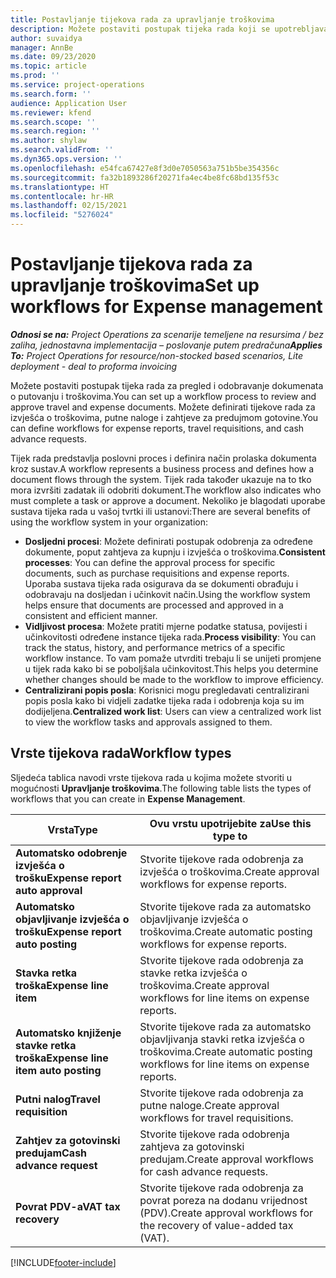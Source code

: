 ```yaml
---
title: Postavljanje tijekova rada za upravljanje troškovima
description: Možete postaviti postupak tijeka rada koji se upotrebljava za pregled i odobravanje dokumenata o putovanju i troškovima.
author: suvaidya
manager: AnnBe
ms.date: 09/23/2020
ms.topic: article
ms.prod: ''
ms.service: project-operations
ms.search.form: ''
audience: Application User
ms.reviewer: kfend
ms.search.scope: ''
ms.search.region: ''
ms.author: shylaw
ms.search.validFrom: ''
ms.dyn365.ops.version: ''
ms.openlocfilehash: e54fca67427e8f3d0e7050563a751b5be354356c
ms.sourcegitcommit: fa32b1893286f20271fa4ec4be8fc68bd135f53c
ms.translationtype: HT
ms.contentlocale: hr-HR
ms.lasthandoff: 02/15/2021
ms.locfileid: "5276024"
---
```

# <a name="set-up-workflows-for-expense-management"></a><span data-ttu-id="3cc65-103">Postavljanje tijekova rada za upravljanje troškovima</span><span class="sxs-lookup"><span data-stu-id="3cc65-103">Set up workflows for Expense management</span></span>

<span data-ttu-id="3cc65-104">_**Odnosi se na:** Project Operations za scenarije temeljene na resursima / bez zaliha, jednostavna implementacija – poslovanje putem predračuna_</span><span class="sxs-lookup"><span data-stu-id="3cc65-104">_**Applies To:** Project Operations for resource/non-stocked based scenarios, Lite deployment - deal to proforma invoicing_</span></span>

<span data-ttu-id="3cc65-105">Možete postaviti postupak tijeka rada za pregled i odobravanje dokumenata o putovanju i troškovima.</span><span class="sxs-lookup"><span data-stu-id="3cc65-105">You can set up a workflow process to review and approve travel and expense documents.</span></span> <span data-ttu-id="3cc65-106">Možete definirati tijekove rada za izvješća o troškovima, putne naloge i zahtjeve za predujmom gotovine.</span><span class="sxs-lookup"><span data-stu-id="3cc65-106">You can define workflows for expense reports, travel requisitions, and cash advance requests.</span></span>

<span data-ttu-id="3cc65-107">Tijek rada predstavlja poslovni proces i definira način prolaska dokumenta kroz sustav.</span><span class="sxs-lookup"><span data-stu-id="3cc65-107">A workflow represents a business process and defines how a document flows through the system.</span></span> <span data-ttu-id="3cc65-108">Tijek rada također ukazuje na to tko mora izvršiti zadatak ili odobriti dokument.</span><span class="sxs-lookup"><span data-stu-id="3cc65-108">The workflow also indicates who must complete a task or approve a document.</span></span> <span data-ttu-id="3cc65-109">Nekoliko je blagodati uporabe sustava tijeka rada u vašoj tvrtki ili ustanovi:</span><span class="sxs-lookup"><span data-stu-id="3cc65-109">There are several benefits of using the workflow system in your organization:</span></span>

- <span data-ttu-id="3cc65-110">**Dosljedni procesi**: Možete definirati postupak odobrenja za određene dokumente, poput zahtjeva za kupnju i izvješća o troškovima.</span><span class="sxs-lookup"><span data-stu-id="3cc65-110">**Consistent processes**: You can define the approval process for specific documents, such as purchase requisitions and expense reports.</span></span> <span data-ttu-id="3cc65-111">Uporaba sustava tijeka rada osigurava da se dokumenti obrađuju i odobravaju na dosljedan i učinkovit način.</span><span class="sxs-lookup"><span data-stu-id="3cc65-111">Using the workflow system helps ensure that documents are processed and approved in a consistent and efficient manner.</span></span>
- <span data-ttu-id="3cc65-112">**Vidljivost procesa**: Možete pratiti mjerne podatke statusa, povijesti i učinkovitosti određene instance tijeka rada.</span><span class="sxs-lookup"><span data-stu-id="3cc65-112">**Process visibility**: You can track the status, history, and performance metrics of a specific workflow instance.</span></span> <span data-ttu-id="3cc65-113">To vam pomaže utvrditi trebaju li se unijeti promjene u tijek rada kako bi se poboljšala učinkovitost.</span><span class="sxs-lookup"><span data-stu-id="3cc65-113">This helps you determine whether changes should be made to the workflow to improve efficiency.</span></span>
- <span data-ttu-id="3cc65-114">**Centralizirani popis posla**: Korisnici mogu pregledavati centralizirani popis posla kako bi vidjeli zadatke tijeka rada i odobrenja koja su im dodijeljena.</span><span class="sxs-lookup"><span data-stu-id="3cc65-114">**Centralized work list**: Users can view a centralized work list to view the workflow tasks and approvals assigned to them.</span></span> 

## <a name="workflow-types"></a><span data-ttu-id="3cc65-115">Vrste tijekova rada</span><span class="sxs-lookup"><span data-stu-id="3cc65-115">Workflow types</span></span>

<span data-ttu-id="3cc65-116">Sljedeća tablica navodi vrste tijekova rada u kojima možete stvoriti u mogućnosti **Upravljanje troškovima**.</span><span class="sxs-lookup"><span data-stu-id="3cc65-116">The following table lists the types of workflows that you can create in **Expense Management**.</span></span>


|              <span data-ttu-id="3cc65-117"><strong>Vrsta</strong></span><span class="sxs-lookup"><span data-stu-id="3cc65-117"><strong>Type</strong></span></span>              |                   <span data-ttu-id="3cc65-118"><strong>Ovu vrstu upotrijebite za</strong></span><span class="sxs-lookup"><span data-stu-id="3cc65-118"><strong>Use this type to</strong></span></span>                   |
|-------------------------------------------------|-----------------------------------------------------------------------|
|   <span data-ttu-id="3cc65-119"><strong>Automatsko odobrenje izvješća o trošku</strong></span><span class="sxs-lookup"><span data-stu-id="3cc65-119"><strong>Expense report auto approval</strong></span></span> |            <span data-ttu-id="3cc65-120">Stvorite tijekove rada odobrenja za izvješća o troškovima.</span><span class="sxs-lookup"><span data-stu-id="3cc65-120">Create approval workflows for expense reports.</span></span>             |
|  <span data-ttu-id="3cc65-121"><strong>Automatsko objavljivanje izvješća o trošku</strong></span><span class="sxs-lookup"><span data-stu-id="3cc65-121"><strong>Expense report auto posting</strong></span></span>   |        <span data-ttu-id="3cc65-122">Stvorite tijekove rada za automatsko objavljivanje izvješća o troškovima.</span><span class="sxs-lookup"><span data-stu-id="3cc65-122">Create automatic posting workflows for expense reports.</span></span>        |
|       <span data-ttu-id="3cc65-123"><strong>Stavka retka troška</strong></span><span class="sxs-lookup"><span data-stu-id="3cc65-123"><strong>Expense line item</strong></span></span>        |     <span data-ttu-id="3cc65-124">Stvorite tijekove rada odobrenja za stavke retka izvješća o troškovima.</span><span class="sxs-lookup"><span data-stu-id="3cc65-124">Create approval workflows for line items on expense reports.</span></span>      |
| <span data-ttu-id="3cc65-125"><strong>Automatsko knjiženje stavke retka troška</strong></span><span class="sxs-lookup"><span data-stu-id="3cc65-125"><strong>Expense line item auto posting</strong></span></span> | <span data-ttu-id="3cc65-126">Stvorite tijekove rada za automatsko objavljivanja stavki retka izvješća o troškovima.</span><span class="sxs-lookup"><span data-stu-id="3cc65-126">Create automatic posting workflows for line items on expense reports.</span></span> |
|       <span data-ttu-id="3cc65-127"><strong>Putni nalog</strong></span><span class="sxs-lookup"><span data-stu-id="3cc65-127"><strong>Travel requisition</strong></span></span>       |          <span data-ttu-id="3cc65-128">Stvorite tijekove rada odobrenja za putne naloge.</span><span class="sxs-lookup"><span data-stu-id="3cc65-128">Create approval workflows for travel requisitions.</span></span>           |
|      <span data-ttu-id="3cc65-129"><strong>Zahtjev za gotovinski predujam</strong></span><span class="sxs-lookup"><span data-stu-id="3cc65-129"><strong>Cash advance request</strong></span></span>      |         <span data-ttu-id="3cc65-130">Stvorite tijekove rada odobrenja zahtjeva za gotovinski predujam.</span><span class="sxs-lookup"><span data-stu-id="3cc65-130">Create approval workflows for cash advance requests.</span></span>          |
|        <span data-ttu-id="3cc65-131"><strong>Povrat PDV-a</strong></span><span class="sxs-lookup"><span data-stu-id="3cc65-131"><strong>VAT tax recovery</strong></span></span>        | <span data-ttu-id="3cc65-132">Stvorite tijekove rada odobrenja za povrat poreza na dodanu vrijednost (PDV).</span><span class="sxs-lookup"><span data-stu-id="3cc65-132">Create approval workflows for the recovery of value-added tax (VAT).</span></span>  |


[!INCLUDE[footer-include](../includes/footer-banner.md)]